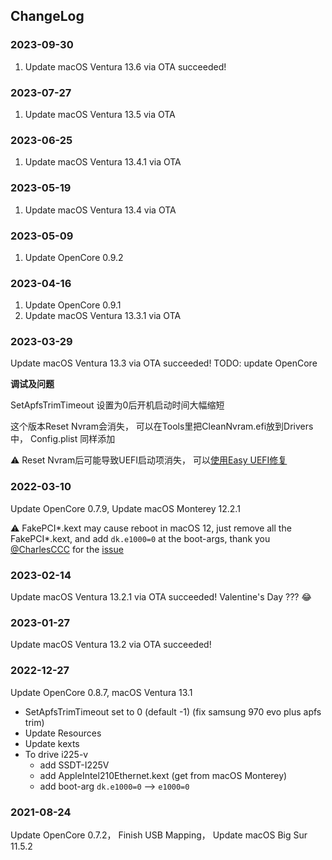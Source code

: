 ## ChangeLog

### 2023-09-30
1. Update macOS Ventura 13.6 via OTA succeeded!

### 2023-07-27
1. Update macOS Ventura 13.5 via OTA

### 2023-06-25
1. Update macOS Ventura 13.4.1 via OTA

### 2023-05-19
1. Update macOS Ventura 13.4 via OTA

### 2023-05-09
1. Update OpenCore 0.9.2

### 2023-04-16
1. Update OpenCore 0.9.1
2. Update macOS Ventura 13.3.1 via OTA

### 2023-03-29
Update macOS Ventura 13.3 via OTA succeeded!
TODO: update OpenCore

**调试及问题**

SetApfsTrimTimeout 设置为0后开机启动时间大幅缩短

这个版本Reset Nvram会消失， 可以在Tools里把CleanNvram.efi放到Drivers中， Config.plist 同样添加

⚠️ Reset Nvram后可能导致UEFI启动项消失， 可以[使用Easy UEFI修复](https://blog.csdn.net/weixin_45456085/article/details/127280792 "")

### 2022-03-10 

Update OpenCore 0.7.9, Update macOS Monterey 12.2.1

⚠️ FakePCI*.kext may cause reboot in macOS 12, just remove all the FakePCI*.kext, and add `dk.e1000=0` at the boot-args, thank you [@CharlesCCC](https://github.com/CharlesCCC) for the [issue](https://github.com/evenlinyf/hackintosh-EFI-Z490A-i710700k-5700xt/issues/1#issue-1035692471)

### 2023-02-14
Update macOS Ventura 13.2.1 via OTA succeeded!
Valentine's Day ??? 😂

### 2023-01-27
Update macOS Ventura 13.2 via OTA succeeded!

### 2022-12-27
Update OpenCore 0.8.7, macOS Ventura 13.1
- SetApfsTrimTimeout set to 0 (default -1) (fix samsung 970 evo plus apfs trim)
- Update Resources
- Update kexts
- To drive i225-v
  - add SSDT-I225V
  - add AppleIntel210Ethernet.kext (get from macOS Monterey)
  - add boot-arg `dk.e1000=0`  —> `e1000=0`

### 2021-08-24
Update OpenCore 0.7.2， Finish USB Mapping， Update macOS Big Sur 11.5.2
